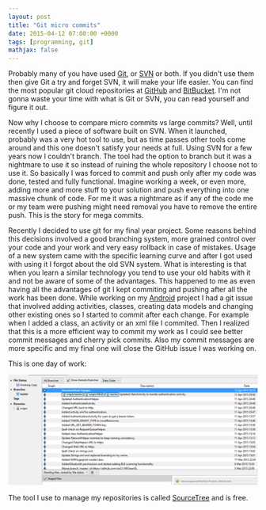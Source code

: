```yaml
---
layout: post
title: "Git micro commits"
date: 2015-04-12 07:00:00 +0000
tags: [programming, git]
mathjax: false
---
```


Probably many of you have used [Git](http://git-scm.com/), or [SVN](https://subversion.apache.org/) or both. If you didn't use them then give Git a try and forget SVN, it will make your life easier. You can find the most popular git cloud repositories at [GitHub](https://github.com/) and [BitBucket](https://bitbucket.org/). I'm not gonna waste your time with what is Git or SVN, you can read yourself and figure it out.

Now why I choose to compare micro commits vs large commits? Well, until recently I used a piece of software built on SVN. When it launched, probably was a very hot tool to use, but as time passes other tools come around and this one doesn't satisfy your needs at full. Using SVN for a few years now I couldn't branch. The tool had the option to branch but it was a nightmare to use it so instead of ruining the whole repository I choose not to use it. So basically I was forced to commit and push only after my code was done, tested and fully functional. Imagine working a week, or even more, adding more and more stuff to your solution and push everything into one massive chunk of code. For me it was a nightmare as if any of the code me or my team were pushing might need removal you have to remove the entire push. This is the story for mega commits.

Recently I decided to use git for my final year project. Some reasons behind this decisions involved a good branching system, more grained control over your code and your work and very easy rollback in case of mistakes. Usage of a new system came with the specific learning curve and after I got used with using it I forgot about the old SVN system. What is interesting is that when you learn a similar technology you tend to use your old habits with it and not be aware of some of the advantages. This happened to me as even having all the advantages of git I kept commiting and pushing after all the work has been done. While working on my [Android](https://www.android.com/) project I had a git issue that involved adding activities, classes, creating data models and changing other existing ones so I started to commit after each change. For example when I added a class, an activity or an xml file I commited. Then I realized that this is a more efficient way to commit my work as I could see better commit messages and cherry pick commits. Also my commit messages are more specific and my final one will close the GitHub issue I was working on.

This is one day of work:

![image](/assets/img/git_micro_commits.PNG)

The tool I use to manage my repositories is called [SourceTree](https://www.sourcetreeapp.com/) and is free.
